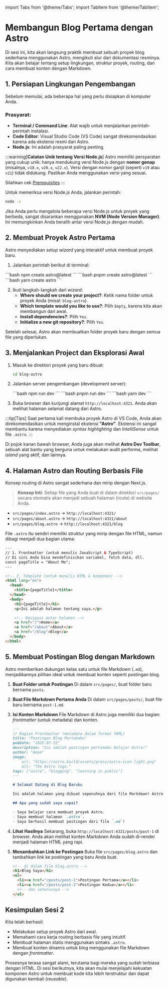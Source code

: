 import Tabs from '@theme/Tabs';
import TabItem from '@theme/TabItem';

# Membangun Blog Pertama dengan Astro

Di sesi ini, kita akan langsung praktik membuat sebuah proyek blog sederhana menggunakan Astro, mengikuti alur dari dokumentasi resminya. Kita akan belajar tentang setup lingkungan, struktur proyek, routing, dan cara membuat konten dengan Markdown.

## 1. Persiapan Lingkungan Pengembangan

Sebelum memulai, ada beberapa hal yang perlu disiapkan di komputer Anda.

### Prasyarat:

- **Terminal / Command Line**: Alat wajib untuk menjalankan perintah-perintah instalasi.
- **Code Editor**: Visual Studio Code (VS Code) sangat direkomendasikan karena ada ekstensi resmi dari Astro.
- **Node.js**: Ini adalah prasyarat paling penting.

:::warning[**Catatan Unik tentang Versi Node.js**]
Astro memiliki persyaratan yang cukup unik: hanya mendukung versi Node.js dengan **nomor genap** (misalnya, `v18.x`, `v20.x`, `v22.x`). Versi dengan nomor ganjil (seperti `v19` atau `v21`) tidak didukung. Pastikan Anda menggunakan versi yang sesuai.

Silahkan cek [Prerequisites](https://docs.astro.build/en/install-and-setup/#prerequisites)
:::

Untuk memeriksa versi Node.js Anda, jalankan perintah:

```bash
node -v
```

Jika Anda perlu mengelola beberapa versi Node.js untuk proyek yang berbeda, sangat disarankan menggunakan **NVM (Node Version Manager)**. Ini memungkinkan Anda beralih antar versi Node.js dengan mudah.

## 2. Membuat Proyek Astro Pertama

Astro menyediakan _setup wizard_ yang interaktif untuk membuat proyek baru.

1.  Jalankan perintah berikut di terminal:

<Tabs groupId="package-manager">
  <TabItem value="npm" label="npm" default>
    ```bash
    npm create astro@latest
    ```
  </TabItem>
  <TabItem value="pnpm" label="pnpm">
    ```bash
    pnpm create astro@latest
    ```
  </TabItem>
  <TabItem value="yarn" label="yarn">
    ```bash
    yarn create astro
    ```
  </TabItem>
</Tabs>

2.  Ikuti langkah-langkah dari _wizard_:
    - **Where should we create your project?**: Ketik nama folder untuk proyek Anda (misal: `blog-astro`).
    - **Which template would you like to use?**: Pilih `Empty`, karena kita akan membangun dari awal.
    - **Install dependencies?**: Pilih `Yes`.
    - **Initialize a new git repository?**: Pilih `Yes`.

Setelah selesai, Astro akan membuatkan folder proyek baru dengan semua file yang diperlukan.

## 3. Menjalankan Project dan Eksplorasi Awal

1.  Masuk ke direktori proyek yang baru dibuat:

    ```bash
    cd blog-astro
    ```

2.  Jalankan server pengembangan (development server):

    <Tabs groupId="package-manager">
        <TabItem value="npm" label="npm" default>
            ```bash
            npm run dev
            ```
        </TabItem>
        <TabItem value="pnpm" label="pnpm">
            ```bash
            pnpm run dev
            ```
        </TabItem>
        <TabItem value="yarn" label="yarn">
            ```bash
            yarn dev
            ```
        </TabItem>
    </Tabs>

3.  Buka browser dan kunjungi alamat `http://localhost:4321`. Anda akan melihat halaman selamat datang dari Astro.

:::tip[Tips]
Saat pertama kali membuka proyek Astro di VS Code, Anda akan direkomendasikan untuk menginstal ekstensi **"Astro"**. Ekstensi ini sangat membantu karena menyediakan _syntax highlighting_ dan _IntelliSense_ untuk file `.astro`.
:::

Di pojok kanan bawah browser, Anda juga akan melihat **Astro Dev Toolbar**, sebuah alat bantu yang berguna untuk melakukan audit performa, melihat _island_ yang aktif, dan lainnya.

## 4. Halaman Astro dan Routing Berbasis File

Konsep routing di Astro sangat sederhana dan mirip dengan Next.js.

> **Konsep Inti**: Setiap file yang Anda buat di dalam direktori `src/pages/` secara otomatis akan menjadi sebuah halaman (route) di website Anda.

- `src/pages/index.astro` → `http://localhost:4321/`
- `src/pages/about.astro` → `http://localhost:4321/about`
- `src/pages/blog.astro` → `http://localhost:4321/blog`

File `.astro` itu sendiri memiliki struktur yang mirip dengan file HTML, namun dibagi menjadi dua bagian utama:

```html
---
// 1. Frontmatter (untuk menulis JavaScript & TypeScript)
// Di sini Anda bisa mendefinisikan variabel, fetch data, dll.
const pageTitle = "About Me";
---

<!-- 2. Template (untuk menulis HTML & komponen) -->
<html lang="en">
  <head>
    <title>{pageTitle}</title>
  </head>
  <body>
    <h1>{pageTitle}</h1>
    <p>Ini adalah halaman tentang saya.</p>

    <!-- Navigasi antar halaman -->
    <a href="/">Home</a>
    <a href="/about">About</a>
    <a href="/blog">Blog</a>
  </body>
</html>
```

## 5. Membuat Postingan Blog dengan Markdown

Astro memberikan dukungan kelas satu untuk file Markdown (`.md`), menjadikannya pilihan ideal untuk membuat konten seperti postingan blog.

1.  **Buat Folder untuk Postingan**
    Di dalam `src/pages/`, buat folder baru bernama `posts`.

2.  **Buat File Markdown Pertama Anda**
    Di dalam `src/pages/posts/`, buat file baru bernama `post-1.md`.

3.  **Isi Konten Markdown**
    File Markdown di Astro juga memiliki dua bagian: _frontmatter_ (untuk metadata) dan konten.

    ```markdown
    --- 
    // Bagian Frontmatter (metadata dalam format YAML)
    title: "Postingan Blog Pertamaku"
    pubDate: "2025-07-22"
    description: "Ini adalah postingan pertamaku belajar Astro!"
    author: "Aman"
    image:
        url: "https://astro.build/assets/press/astro-icon-light.png"
        alt: "The Astro logo."
    tags: ["astro", "blogging", "learning in public"]
    ---

    # Selamat Datang di Blog Baruku

    Ini adalah halaman yang dibuat sepenuhnya dari file Markdown! Astro akan secara otomatis mengubahnya menjadi halaman HTML.

    ## Apa yang sudah saya capai?

    - Saya belajar cara membuat proyek Astro.
    - Saya membuat halaman `.astro`.
    - Saya berhasil membuat postingan dari file `.md`!
    ```

4.  **Lihat Hasilnya**
    Sekarang, buka `http://localhost:4321/posts/post-1` di browser. Anda akan melihat konten Markdown Anda sudah di-render menjadi halaman HTML yang rapi.

5.  **Menambahkan Link ke Postingan**
    Buka file `src/pages/blog.astro` dan tambahkan link ke postingan yang baru Anda buat.

    ```html
    <!-- di dalam file blog.astro -->
    <h1>Blog Saya</h1>
    <ul>
      <li><a href="/posts/post-1">Postingan Pertama</a></li>
      <li><a href="/posts/post-2">Postingan Kedua</a></li>
      <!-- dan seterusnya -->
    </ul>
    ```

## Kesimpulan Sesi 2

Kita telah berhasil:

- Melakukan setup proyek Astro dari awal.
- Memahami cara kerja routing berbasis file yang intuitif.
- Membuat halaman statis menggunakan sintaks `.astro`.
- Membuat konten dinamis untuk blog menggunakan file Markdown dengan _frontmatter_.

Prosesnya terasa sangat alami, terutama bagi mereka yang sudah terbiasa dengan HTML. Di sesi berikutnya, kita akan mulai menjelajahi kekuatan komponen Astro untuk membuat kode kita lebih terstruktur dan dapat digunakan kembali (_reusable_).
